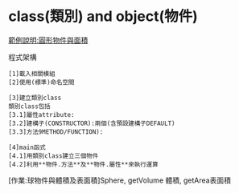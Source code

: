 # class(類別) and object(物件)

[範例說明:圓形物件與面積](https://github.com/MyDearGreatTeacher/CPP/blob/master/20180424/TestCircle.cpp)

程式架構
```
[1]載入相關模組
[2]使用(標準)命名空間

[3]建立類別class
類別class包括
[3.1]屬性attribute:
[3.2]建構子(CONSTRUCTOR):兩個(含預設建構子DEFAULT)
[3.3]方法9METHOD/FUNCTION):

[4]main函式
[4.1]用類別class建立三個物件
[4.2]利用**物件.方法**及**物件.屬性**來執行運算
```

[作業:球物件與體積及表面積]Sphere, getVolume 體積, getArea表面積
